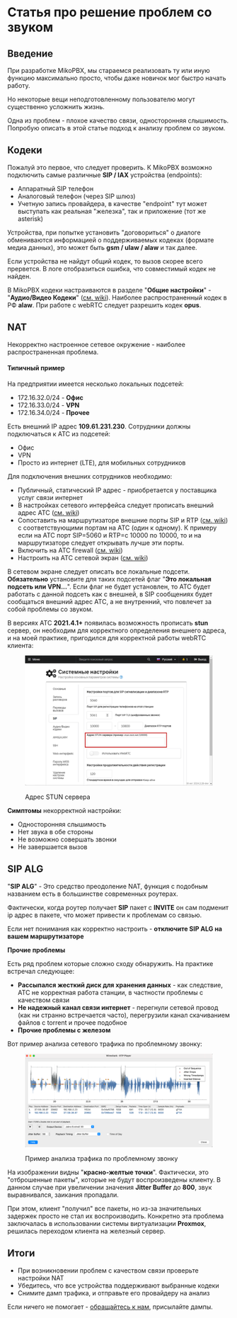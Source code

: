 # Статья про решение проблем со звуком

## **Введение**

При разработке MikoPBX, мы стараемся реализовать ту или иную функцию максимально просто, чтобы даже новичок мог быстро начать работу.

Но некоторые вещи неподготовленному пользователю могут существенно усложнить жизнь.

Одна из проблем - плохое качество связи, односторонняя слышимость. Попробую описать в этой статье подход к анализу проблем со звуком.

## Кодеки <a href="#undefined" id="undefined"></a>

Пожалуй это первое, что следует проверить. К MikoPBX возможно подключить самые различные **SIP / IAX** устройства (endpoints):

* Аппаратный SIP телефон
* Аналоговый телефон (через SIP шлюз)
* Учетную запись провайдера, в качестве "endpoint" тут может выступать как реальная "железка", так и приложение (тот же asterisk)

Устройства, при попытке установить "договориться" о диалоге обмениваются информацией о поддерживаемых кодеках (формате медиа данных), это может быть **gsm / ulaw / alaw** и так далее.

Если устройства не найдут общий кодек, то вызов скорее всего прервется. В логе отобразиться ошибка, что совместимый кодек не найден.

В MikoPBX кодеки настраиваются в разделе "**Общие настройки**" - "**Аудио/Видео Кодеки**" ([см. wiki](../../../manual/system/general-settings.md#audio\_video\_kodeki)). Наиболее распространенный кодек в РФ **alaw**. При работе с webRTC следует разрешить кодек **opus**.

## NAT <a href="#nat" id="nat"></a>

Некорректно настроенное сетевое окружение - наиболее распространенная проблема.

#### **Типичный пример**

На предприятии имеется несколько локальных подсетей:

* 172.16.32.0/24 - **Офис**
* 172.16.33.0/24 - **VPN**
* 172.16.34.0/24 - **Прочее**

Есть внешний IP адрес **109.61.231.230**. Сотрудники должны подключаться к АТС из подсетей:

* Офис
* VPN
* Просто из интернет (LTE), для мобильных сотрудников

Для подключения внешних сотрудников необходимо:

* Публичный, статический IP адрес - приобретается у поставщика услуг связи интернет
* В настройках сетевого интерфейса следует прописать внешний адрес АТС ([см. wiki](../../../manual/connectivity/network.md))
* Сопоставить на маршрутизаторе внешние порты SIP и RTP ([см. wiki](../../../manual/system/general-settings.md#sip)) с соответствующими портам на АТС (один к одному). К примеру если на АТС порт SIP=5060 и RTP=с 10000 по 10000, то и на маршрутизаторе следует открывать лучше эти порты.
* Включить на АТС firewall ([см. wiki](../../../manual/connectivity/firewall.md))
* Настроить на АТС сетевой экран ([см. wiki](../../setup/fine-tuning-the-firewall.md))

В сетевом экране следует описать все локальные подсети. **Обязательно** установите для таких подсетей флаг "**Это локальная подсеть или VPN...**". Если флаг не будет установлен, то АТС будет работать с данной подсеть как с внешней, в SIP сообщениях будет сообщаться внешний адрес АТС, а не внутренний, что повлечет за собой проблемы со звуком.

В версиях АТС **2021.4.1+** появилась возможность прописать **stun** сервер, он необходим для корректного определения внешнего адреса, и на моей практике, пригодился для корректной работы webRTC клиента:

<figure><img src="../../../.gitbook/assets/stunAddress (1).png" alt=""><figcaption><p>Адрес STUN сервера</p></figcaption></figure>

**Симптомы** некорректной настройки:

* Односторонняя слышимость
* Нет звука в обе стороны
* Не возможно совершать звонки
* Не завершается вызов

## **SIP ALG**

"**SIP ALG**" - Это средство преодоление NAT, функция с подобным названием есть в большинстве современных роутерах.

Фактически, когда роутер получает **SIP** пакет с **INVITE** он сам подменит ip адрес в пакете, что может привести к проблемам со связью.

Если нет понимания как корректно настроить - **отключите SIP ALG на вашем маршрутизаторе**

**Прочие проблемы**

Есть ряд проблем которые сложно сходу обнаружить. На практике встречал следующее:

* **Рассыпался жесткий диск для хранения данных** - как следствие, АТС не корректная работа станции, в частности проблемы с качеством связи
* **Не надежный канал связи интернет** - перегнули сетевой провод (как ни странно встречается часто), перегрузили канал скачиванием файлов с torrent и прочее подобное
* **Прочие проблемы с железом**

Вот пример анализа сетевого трафика по проблемному звонку:

<figure><img src="../../../.gitbook/assets/image (34).png" alt=""><figcaption><p>Пример анализа трафика по проблемному звонку</p></figcaption></figure>

На изображении видны "**красно-желтые точки**". Фактически, это "отброшенные пакеты", которые не будут воспроизведены клиенту. В данном случае при увеличении значения **Jitter Buffer** до **800**, звук выравнивался, заикания пропадали.

При этом, клиент "получил" все пакеты, но из-за значительных задержек просто не стал их воспроизводить. Конкретно эта проблема заключалась в использовании системы виртуализации **Proxmox**, решилась переходом клиента на железный сервер.

## **Итоги**

* При возникновении проблем с качеством связи проверьте настройки NAT
* Убедитесь, что все устройства поддерживают выбранные кодеки
* Снимите дамп трафика, и отправьте его провайдеру на анализ

Если ничего не помогает - [обращайтесь к нам](https://qa.mikopbx.com/), присылайте дампы.

